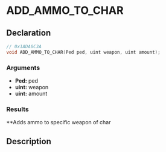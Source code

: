 # ADD_AMMO_TO_CHAR

## Declaration
```cpp
// 0x1ADA0C3A
void ADD_AMMO_TO_CHAR(Ped ped, uint weapon, uint amount);
```

### Arguments
- **Ped:** ped
- **uint:** weapon
- **uint:** amount

### Results
**Adds ammo to specific weapon of char
## Description
